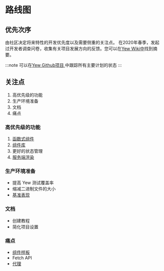 # 路线图

## 优先次序

由社区决定将来特性的开发优先度以及需要侧重的关注点。 在2020年春季，发起过开发者调查问卷，收集有关项目发展方向的反馈。您可以在[Yew Wiki中](https://github.com/yewstack/yew/wiki/Dev-Survey-%5BSpring-2020%5D)找到摘要。

:::note
可以在[Yew Github项目 ](https://github.com/yewstack/yew/projects)中跟踪所有主要计划的状态 
:::

## 关注点

1. 高优先级的功能
2. 生产环境准备
3. 文档
4. 痛点

### 高优先级的功能

1. [函数式组件](https://github.com/yewstack/yew/projects/3)
2. [组件库](https://github.com/yewstack/yew/projects/4)
3. 更好的状态管理
4. [服务端渲染](https://github.com/yewstack/yew/projects/5)

### 生产环境准备

- 提高 Yew 测试覆盖率
- 缩减二进制文件的大小
- [基准表现](https://github.com/yewstack/yew/issues/5)

### 文档

- 创建教程
- 简化项目设置

### 痛点

- [组件样板](https://github.com/yewstack/yew/issues/830)
- Fetch API
- [代理](https://github.com/yewstack/yew/projects/6)

